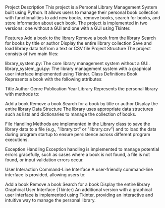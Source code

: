 Project Description
This project is a Personal Library Management System built using Python. It allows users to manage their personal book collection with functionalities to add new books, remove books, search for books, and store information about each book. The project is implemented in two versions: one without a GUI and one with a GUI using Tkinter.

Features
Add a book to the library
Remove a book from the library
Search for books by title or author
Display the entire library collection
Save and load library data to/from a text or CSV file
Project Structure
The project consists of two main files:

library_system.py: The core library management system without a GUI.
library_system_gui.py: The library management system with a graphical user interface implemented using Tkinter.
Class Definitions
Book
Represents a book with the following attributes:

Title
Author
Genre
Publication Year
Library
Represents the personal library with methods to:

Add a book
Remove a book
Search for a book by title or author
Display the entire library
Data Structure
The library uses appropriate data structures such as lists and dictionaries to manage the collection of books.

File Handling
Methods are implemented in the Library class to save the library data to a file (e.g., "library.txt" or "library.csv") and to load the data during program startup to ensure persistence across different program executions.

Exception Handling
Exception handling is implemented to manage potential errors gracefully, such as cases where a book is not found, a file is not found, or input validation errors occur.

User Interaction
Command-Line Interface
A user-friendly command-line interface is provided, allowing users to:

Add a book
Remove a book
Search for a book
Display the entire library
Graphical User Interface (Tkinter)
An additional version with a graphical user interface is implemented using Tkinter, providing an interactive and intuitive way to manage the personal library.
